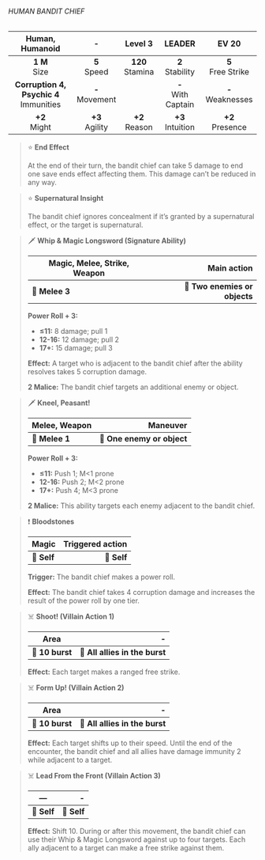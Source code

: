 ###### HUMAN BANDIT CHIEF

|              Human, Humanoid              |         -         |      Level 3       |        LEADER         |        EV 20         |
|:-----------------------------------------:|:-----------------:|:------------------:|:---------------------:|:--------------------:|
|              **1 M**<br>Size              |  **5**<br>Speed   | **120**<br>Stamina |  **2**<br>Stability   | **5**<br>Free Strike |
| **Corruption 4, Psychic 4**<br>Immunities | **-**<br>Movement |                    | **-**<br>With Captain | **-**<br>Weaknesses  |
|              **+2**<br>Might              | **+3**<br>Agility |  **+2**<br>Reason  |  **+3**<br>Intuition  |  **+2**<br>Presence  |

> ⭐️ **End Effect**
> 
> At the end of their turn, the bandit chief can take 5 damage to end one save ends effect affecting them. This damage can’t be reduced in any way.

> ⭐️ **Supernatural Insight**
> 
> The bandit chief ignores concealment if it’s granted by a supernatural effect, or the target is supernatural.

> 🗡 **Whip & Magic Longsword (Signature Ability)**
> 
> | **Magic, Melee, Strike, Weapon** |               **Main action** |
> | -------------------------------- | -----------------------------:|
> | **📏 Melee 3**                   | **🎯 Two enemies or objects** |
> 
> **Power Roll + 3:**
> 
> - **≤11:** 8 damage; pull 1
> - **12-16:** 12 damage; pull 2
> - **17+:** 15 damage; pull 3
> 
> **Effect:** A target who is adjacent to the bandit chief after the ability resolves takes 5 corruption damage.
> 
> **2 Malice:** The bandit chief targets an additional enemy or object.

> 🗡 **Kneel, Peasant!**
> 
> | **Melee, Weapon** |               **Maneuver** |
> | ----------------- | --------------------------:|
> | **📏 Melee 1**    | **🎯 One enemy or object** |
> 
> **Power Roll + 3:**
> 
> - **≤11:** Push 1; M<1 prone
> - **12-16:** Push 2; M<2 prone
> - **17+:** Push 4; M<3 prone
> 
> **2 Malice:** This ability targets each enemy adjacent to the bandit chief.

> ❗️ **Bloodstones**
> 
> | **Magic**   | **Triggered action** |
> | ----------- | --------------------:|
> | **📏 Self** |          **🎯 Self** |
> 
> **Trigger:** The bandit chief makes a power roll.
> 
> **Effect:** The bandit chief takes 4 corruption damage and increases the result of the power roll by one tier.

> ☠️ **Shoot! (Villain Action 1)**
> 
> | **Area**        |                          **-** |
> | --------------- | ------------------------------:|
> | **📏 10 burst** | **🎯 All allies in the burst** |
> 
> **Effect:** Each target makes a ranged free strike.

> ☠️ **Form Up! (Villain Action 2)**
> 
> | **Area**        |                          **-** |
> | --------------- | ------------------------------:|
> | **📏 10 burst** | **🎯 All allies in the burst** |
> 
> **Effect:** Each target shifts up to their speed. Until the end of the encounter, the bandit chief and all allies have damage immunity 2 while adjacent to a target.

> ☠️ **Lead From the Front (Villain Action 3)**
> 
> | **—**       |       **-** |
> | ----------- | -----------:|
> | **📏 Self** | **🎯 Self** |
> 
> **Effect:** Shift 10. During or after this movement, the bandit chief can use their Whip & Magic Longsword against up to four targets. Each ally adjacent to a target can make a free strike against them.
